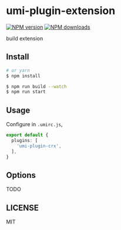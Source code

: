 # umi-plugin-extension

[![NPM version](https://img.shields.io/npm/v/umi-plugin-extension.svg?style=flat)](https://npmjs.org/package/umi-plugin-extension)
[![NPM downloads](http://img.shields.io/npm/dm/umi-plugin-extension.svg?style=flat)](https://npmjs.org/package/umi-plugin-extension)

build extension

## Install

```bash
# or yarn
$ npm install
```

```bash
$ npm run build --watch
$ npm run start
```

## Usage

Configure in `.umirc.js`,

```ts
export default {
  plugins: [
    'umi-plugin-crx',
  ],
}
```

## Options

TODO

## LICENSE

MIT
